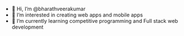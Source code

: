 - 👋 Hi, I’m @bharathveerakumar
- 👀 I’m interested in creating web apps and mobile apps
- 🌱 I’m currently learning competitive programming and Full stack web development

<!---
bharathveerakumar/bharathveerakumar is a ✨ special ✨ repository because its `README.md` (this file) appears on your GitHub profile.
You can click the Preview link to take a look at your changes.
--->
